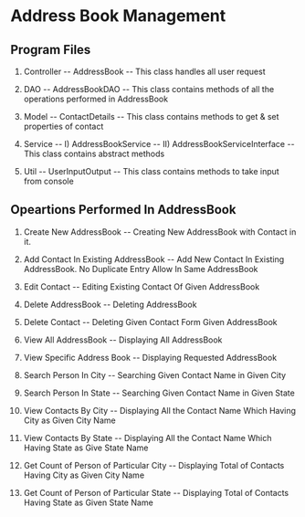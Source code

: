 # Address Book Management

## Program Files

1) Controller --  AddressBook --
                      This class handles all user request

2) DAO  --  AddressBookDAO  --
                  This class contains methods of all the operations performed in AddressBook

3) Model  --  ContactDetails  --
                    This class contains methods to get & set properties of contact 

4) Service  --  I) AddressBookService --
                II) AddressBookServiceInterface --
                          This class contains abstract methods
                          
5)  Util  --  UserInputOutput --
                    This class contains methods to take input from console                


## Opeartions Performed In AddressBook

1)  Create New AddressBook  --  Creating New AddressBook with Contact in it.

2)  Add Contact In Existing AddressBook --  Add New Contact In Existing AddressBook. No Duplicate Entry Allow In Same AddressBook

3)  Edit Contact  --  Editing Existing Contact Of Given AddressBook

4)  Delete AddressBook  --  Deleting AddressBook

5)  Delete Contact  --  Deleting Given Contact Form Given AddressBook

6)  View All AddressBook  --  Displaying All AddressBook 

7)  View Specific Address Book --  Displaying Requested AddressBook

8)  Search Person In City -- Searching Given Contact Name in Given City

9)  Search Person In State  --  Searching Given Contact Name in Given State

10)  View Contacts By City  --  Displaying All the Contact Name Which Having City as Given City Name 

11)  View Contacts By State --  Displaying All the Contact Name Which Having State as Give State Name    

12)  Get Count of Person of Particular City -- Displaying Total of Contacts Having City as Given City Name

13)  Get Count of Person of Particular State -- Displaying Total of Contacts Having State as Given State Name 
